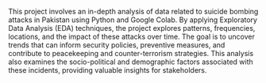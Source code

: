 This project involves an in-depth analysis of data related to suicide bombing attacks in Pakistan using Python and Google Colab.
By applying Exploratory Data Analysis (EDA) techniques, the project explores patterns, frequencies, locations, and the impact of these attacks over time.
The goal is to uncover trends that can inform security policies, preventive measures, and contribute to peacekeeping and counter-terrorism strategies. 
This analysis also examines the socio-political and demographic factors associated with these incidents, providing valuable insights for stakeholders.

